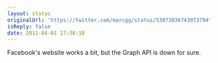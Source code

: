 ```yaml
---
layout: status
originalUrl: 'https://twitter.com/marcgg/status/53873836743073794'
isReply: false
date: 2011-04-01 17:38:18
---
```


Facebook's website works a bit, but the Graph API is down for sure.
